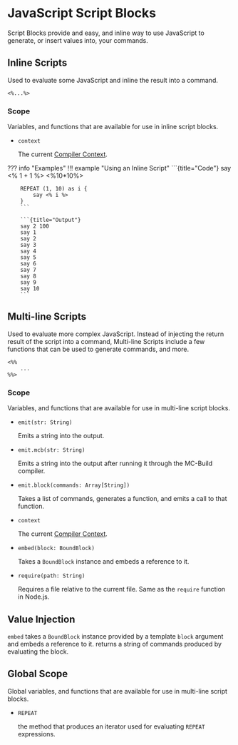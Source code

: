 # JavaScript Script Blocks

Script Blocks provide and easy, and inline way to use JavaScript to generate, or insert values into, your commands.

## Inline Scripts
Used to evaluate some JavaScript and inline the result into a command.

`<%...%>`

### Scope

Variables, and functions that are available for use in inline script blocks.

- `context`

	The current [Compiler Context]().


??? info "Examples"
	!!! example "Using an Inline Script"
		```{title="Code"}
		say <% 1 + 1 %> <%10*10%>

		REPEAT (1, 10) as i {
			say <% i %>
		}
		```

		```{title="Output"}
		say 2 100
		say 1
		say 2
		say 3
		say 4
		say 5
		say 6
		say 7
		say 8
		say 9
		say 10
		```

## Multi-line Scripts

Used to evaluate more complex JavaScript. Instead of injecting the return result of the script into a command, Multi-line Scripts include a few functions that can be used to generate commands, and more.

```
<%%
	...
%%>
```

### Scope

Variables, and functions that are available for use in multi-line script blocks.

- `emit(str: String)`

	Emits a string into the output.

- `emit.mcb(str: String)`

	Emits a string into the output after running it through the MC-Build compiler.

- `emit.block(commands: Array[String])`

	Takes a list of commands, generates a function, and emits a call to that function.

- `context`

	The current [Compiler Context]().

- `embed(block: BoundBlock)`

	Takes a `BoundBlock` instance and embeds a reference to it.

- `require(path: String)`

	Requires a file relative to the current file. Same as the `require` function in Node.js.


## Value Injection

`embed` takes a `BoundBlock` instance provided by a template `block` argument and embeds a reference to it. returns a string of commands produced by evaluating the block.

## Global Scope

Global variables, and functions that are available for use in multi-line script blocks.

- `REPEAT`

	the method that produces an iterator used for evaluating `REPEAT` expressions.
